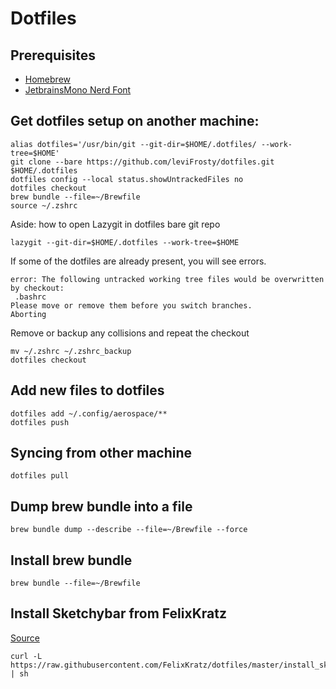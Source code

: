 # Dotfiles

## Prerequisites

- [Homebrew](https://brew.sh/)
- [JetbrainsMono Nerd Font](https://github.com/ryanoasis/nerd-fonts/releases/download/v3.4.0/JetBrainsMono.zip)


## Get dotfiles setup on another machine:


```shell
alias dotfiles='/usr/bin/git --git-dir=$HOME/.dotfiles/ --work-tree=$HOME'
git clone --bare https://github.com/leviFrosty/dotfiles.git $HOME/.dotfiles
dotfiles config --local status.showUntrackedFiles no
dotfiles checkout
brew bundle --file=~/Brewfile
source ~/.zshrc
```

Aside: how to open Lazygit in dotfiles bare git repo

```shell
lazygit --git-dir=$HOME/.dotfiles --work-tree=$HOME
```

If some of the dotfiles are already present, you will see errors.

```
error: The following untracked working tree files would be overwritten by checkout:
 .bashrc
Please move or remove them before you switch branches.
Aborting
```

Remove or backup any collisions and repeat the checkout

```shell
mv ~/.zshrc ~/.zshrc_backup
dotfiles checkout
```

## Add new files to dotfiles

```shell
dotfiles add ~/.config/aerospace/**
dotfiles push
```

## Syncing from other machine

```shell
dotfiles pull
```

## Dump brew bundle into a file

```shell
brew bundle dump --describe --file=~/Brewfile --force
```

## Install brew bundle

```shell
brew bundle --file=~/Brewfile
```

## Install Sketchybar from FelixKratz

[Source](https://github.com/FelixKratz/dotfiles/tree/master)

```shell
curl -L https://raw.githubusercontent.com/FelixKratz/dotfiles/master/install_sketchybar.sh | sh
```
